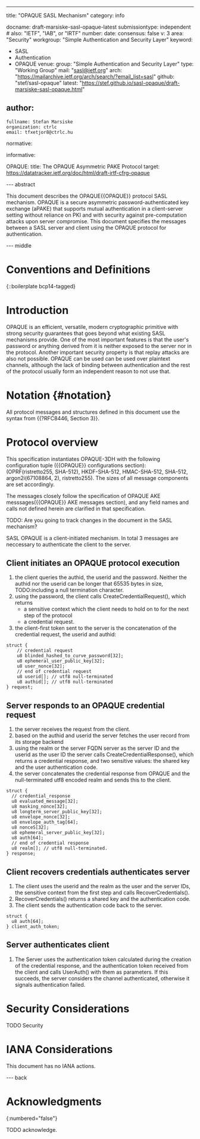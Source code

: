 ---
title: "OPAQUE SASL Mechanism"
category: info

docname: draft-marsiske-sasl-opaque-latest
submissiontype: independent  # also: "IETF", "IAB", or "IRTF"
number:
date:
consensus: false
v: 3
area: "Security"
workgroup: "Simple Authentication and Security Layer"
keyword:
 - SASL
 - Authentication
 - OPAQUE
venue:
  group: "Simple Authentication and Security Layer"
  type: "Working Group"
  mail: "sasl@ietf.org"
  arch: "https://mailarchive.ietf.org/arch/search/?email_list=sasl"
  github: "stef/sasl-opaque"
  latest: "https://stef.github.io/sasl-opaque/draft-marsiske-sasl-opaque.html"

author:
 -
    fullname: Stefan Marsiske
    organization: ctrlc
    email: tfxetjor8@ctrlc.hu

normative:

informative:

  OPAQUE:
    title: The OPAQUE Asymmetric PAKE Protocol
    target: https://datatracker.ietf.org/doc/html/draft-irtf-cfrg-opaque

--- abstract

This document describes the OPAQUE{{OPAQUE}} protocol SASL mechanism. OPAQUE is a secure asymmetric password-authenticated key exchange (aPAKE) that supports mutual authentication in a client-server setting without reliance on PKI and with security against pre-computation attacks upon server compromise. This document specifies the messages between a SASL server and client using the OPAQUE protocol for authentication.

--- middle

# Conventions and Definitions

{::boilerplate bcp14-tagged}

# Introduction

OPAQUE is an efficient, versatile, modern cryptographic primitive with strong security guarantees that goes beyond what existing SASL mechanisms provide. One of the most important features is that the user's password or anything derived from it is neither exposed to the server nor in the protocol.  Another important security property is that replay attacks are also not possible.  OPAQUE can be used can be used over plaintext channels, although the lack of binding between authentication and the rest of the protocol usually form an independent reason to not use that.

# Notation {#notation}

All protocol messages and structures defined in this document use the syntax from {{?RFC8446, Section 3}}.

# Protocol overview

This specification instantiates OPAQUE-3DH with the following configuration tuple ({{OPAQUE}} configurations section): (OPRF(ristretto255, SHA-512), HKDF-SHA-512, HMAC-SHA-512, SHA-512, argon2i(67108864, 2), ristretto255). The sizes of all message components are set accordingly.

The messages closely follow the specification of OPAQUE AKE messsages({{OPAQUE}} AKE messages section), and any field names and calls not defined herein are clarified in that specification.

TODO: Are you going to track changes in the document in the SASL mechanism?

SASL OPAQUE is a client-initiated mechanism. In total 3 messages are neccessary to authenticate the client to the server.

## Client initiates an OPAQUE protocol execution

1. the client queries the authid, the userid and the password. Neither the authid nor the userid can be longer that 65535 bytes in size, TODO:including a null termination character.
2. using the password, the client calls CreateCredentialRequest(), which returns
    - a sensitive context which the client needs to hold on to for the next step of the protocol
    - a credential request.
3. the client-first token sent to the server is the concatenation of the credential request, the userid and authid:

~~~
struct {
    // credential request
    u8 blinded_hashed_to_curve_password[32];
    u8 ephemeral_user_public_key[32];
    u8 user_nonce[32];
    // end of credential request
    u8 userid[]; // utf8 null-terminated
    u8 authid[]; // utf8 null-terminated
} request;
~~~

## Server responds to an OPAQUE credential request

1. the server receives the request from the client.
2. based on the authid and userid the server fetches the user record from its storage backend
3. using the realm or the server FQDN server as the server ID and the userid as the user ID the server calls CreateCredentialResponse(), which returns a credential response, and two sensitive values: the shared key and the user authentication code.
4. the server concatenates the credential response from OPAQUE and the null-terminated utf8 encoded realm and sends this to the client.

~~~
struct {
  // credential_response
  u8 evaluated_message[32];
  u8 masking_nonce[32];
  u8 longterm_server_public_key[32];
  u8 envelope_nonce[32];
  u8 envelope_auth_tag[64];
  u8 nonceS[32];
  u8 ephemeral_server_public_key[32];
  u8 auth[64];
  // end of credential response
  u8 realm[]; // utf8 null-terminated.
} response;
~~~

## Client recovers credentials authenticates server

1. The client uses the userid and the realm as the user and the server IDs, the sensitive context from the first step and calls RecoverCredentials().
2. RecoverCredentials() returns a shared key and the authentication code.
3. The client sends the authentication code back to the server.

~~~
struct {
  u8 auth[64];
} client_auth_token;
~~~

## Server authenticates client

1. The Server uses the authentication token calculated during the creation of the credential response, and the authentication token received from the client and calls UserAuth() with them as parameters. If this succeeds, the server considers the channel authenticated, otherwise it signals authentication failed.


# Security Considerations

TODO Security


# IANA Considerations

This document has no IANA actions.


--- back

# Acknowledgments
{:numbered="false"}

TODO acknowledge.
